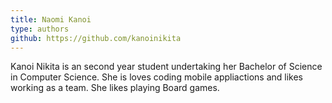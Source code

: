 ```yaml
---
title: Naomi Kanoi
type: authors
github: https://github.com/kanoinikita
---
```

Kanoi Nikita is an second year student undertaking her Bachelor of Science in Computer Science. She is loves coding mobile appliactions and likes working as a team. She likes playing Board games.

